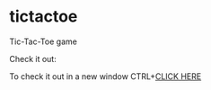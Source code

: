 # tictactoe
Tic-Tac-Toe game

Check it out:

To check it out in a new window CTRL+<a href="https://ericjb77.github.io/tictactoe/" target="_blank">CLICK HERE</a>
